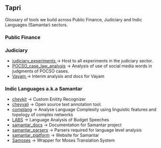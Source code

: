## Tapri

Glossary of tools we build across Public Finance, Judiciary and Indic Languages (Samantar) sectors.

### Public Finance


### Judiciary
- [judiciary_experiments ](https://github.com/CivicDataLab/judiciary_experiments) -> Host to all experiments in the judiciary sector.
- [POCSO_case_law_analysis](https://github.com/CivicDataLab/POCSO_case_law_analysis) -> Analysis of use of social media words in judgments of POCSO cases.
- [Vayam ](https://github.com/CivicDataLab/Vayam) -> Interim analysis and docs for Vayam

### Indic Languages a.k.a Samantar

- [cheykit](https://github.com/CivicDataLab/cheykit) -> Custom Enitity Recognizer
- [cheyyali](https://github.com/CivicDataLab/cheyyali) -> Open source text annotation tool.
- [complang](https://github.com/CivicDataLab/complang) -> Analyse Language Complexity using linguistic features and topology of complex networks
- [LABS](https://github.com/CivicDataLab/labs/) -> Language Analysis of Budget Speeches
- [samantar_docs](https://github.com/CivicDataLab/samantar_docs) -> Documentation for Samantar project
- [samantar_parsers](https://github.com/CivicDataLab/samantar_parsers) -> Parsers required for language level analysis
- [samantar_platform](https://github.com/CivicDataLab/samantar_platform) -> Website for Samantar
- [Samoses](https://github.com/CivicDataLab/Samoses) -> Wrapper for Moses Translation System
